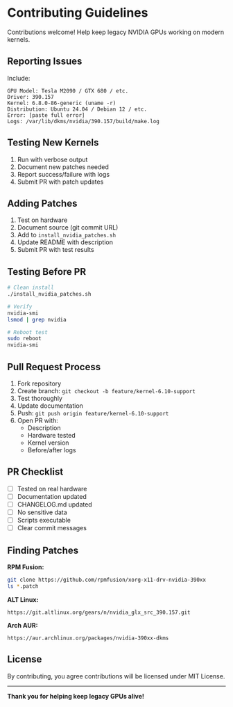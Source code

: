 # Contributing Guidelines

Contributions welcome! Help keep legacy NVIDIA GPUs working on modern kernels.

## Reporting Issues

Include:

```
GPU Model: Tesla M2090 / GTX 680 / etc.
Driver: 390.157
Kernel: 6.8.0-86-generic (uname -r)
Distribution: Ubuntu 24.04 / Debian 12 / etc.
Error: [paste full error]
Logs: /var/lib/dkms/nvidia/390.157/build/make.log
```

## Testing New Kernels

1. Run with verbose output
2. Document new patches needed
3. Report success/failure with logs
4. Submit PR with patch updates

## Adding Patches

1. Test on hardware
2. Document source (git commit URL)
3. Add to `install_nvidia_patches.sh`
4. Update README with description
5. Submit PR with test results

## Testing Before PR

```bash
# Clean install
./install_nvidia_patches.sh

# Verify
nvidia-smi
lsmod | grep nvidia

# Reboot test
sudo reboot
nvidia-smi
```

## Pull Request Process

1. Fork repository
2. Create branch: `git checkout -b feature/kernel-6.10-support`
3. Test thoroughly
4. Update documentation
5. Push: `git push origin feature/kernel-6.10-support`
6. Open PR with:
   - Description
   - Hardware tested
   - Kernel version
   - Before/after logs

## PR Checklist

- [ ] Tested on real hardware
- [ ] Documentation updated
- [ ] CHANGELOG.md updated
- [ ] No sensitive data
- [ ] Scripts executable
- [ ] Clear commit messages

## Finding Patches

**RPM Fusion:**
```bash
git clone https://github.com/rpmfusion/xorg-x11-drv-nvidia-390xx
ls *.patch
```

**ALT Linux:**
```
https://git.altlinux.org/gears/n/nvidia_glx_src_390.157.git
```

**Arch AUR:**
```
https://aur.archlinux.org/packages/nvidia-390xx-dkms
```

## License

By contributing, you agree contributions will be licensed under MIT License.

---

**Thank you for helping keep legacy GPUs alive!**
